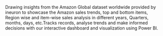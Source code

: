 Drawing insights from the Amazon Global dataset worldwide provided by ineuron to showcase the Amazon sales trends, top and bottom items, Region wise and item-wise sales analysis
in different years, Quarters, months, days, etc.Tracks records, analyse trends and make informed decisions with our interactive dashboard and visualization using Power BI.

